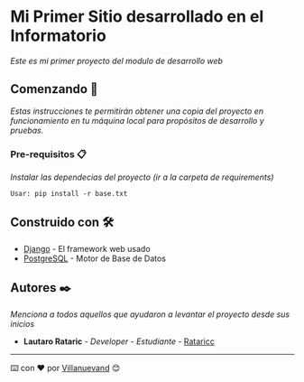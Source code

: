 # Mi Primer Sitio desarrollado en el Informatorio

_Este es mi primer proyecto del modulo de desarrollo web_

## Comenzando 🚀

_Estas instrucciones te permitirán obtener una copia del proyecto en funcionamiento en tu máquina local para propósitos de desarrollo y pruebas._




### Pre-requisitos 📋

_Instalar las dependecias del proyecto (ir a la carpeta de requirements)_

```
Usar: pip install -r base.txt
```

## Construido con 🛠️

* [Django](https://www.djangoproject.com/) - El framework web usado
* [PostgreSQL](https://www.postgresql.org/) - Motor de Base de Datos

## Autores ✒️

_Menciona a todos aquellos que ayudaron a levantar el proyecto desde sus inicios_

* **Lautaro Rataric** - *Developer - Estudiante* - [Rataricc](https://github.com/Rataricc)

---
⌨️ con ❤️ por [Villanuevand](https://github.com/Villanuevand) 😊
